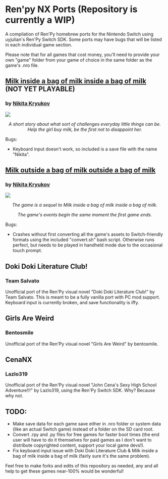 # Ren'py NX Ports (Repository is currently a WIP)
A compilation of Ren'Py homebrew ports for the Nintendo Switch using uyjulian's Ren'Py Switch SDK. Some ports may have bugs that will be listed in each individual game section. 

Please note that for all games that cost money, you'll need to provide your own "game" folder from your game of choice in the same folder as the game's .nro file.

## [Milk inside a bag of milk inside a bag of milk](https://github.com/faithvoid/RenpyNXPorts/releases/tag/MilkInside) (NOT YET PLAYABLE)
### by [Nikita Kryukov](https://itch.io/profile/nikita-kryukov)	
![](https://cdn.cloudflare.steamstatic.com/steam/apps/1392820/ss_b226e8d681fb98abba8f86bb4e5805f63ecf44b6.1920x1080.jpg)
*<p align=center>A short story about what sort of challenges everyday little things can be. Help the girl buy milk, be the first not to disappoint her.</p>*

Bugs:
- Keyboard input doesn't work, so included is a save file with the name "Nikita".


## [Milk outside a bag of milk outside a bag of milk](https://github.com/faithvoid/RenpyNXPorts/releases/tag/MilkOutside)
### by [Nikita Kryukov](https://itch.io/profile/nikita-kryukov)	
![](https://cdn.cloudflare.steamstatic.com/steam/apps/1604000/ss_336ab6c78787083ba9d2d27bdfe69a55f0b950c4.1920x1080.jpg)
*<p align=center>The game is a sequel to Milk inside a bag of milk inside a bag of milk.</p>*
*<p align=center>The game's events begin the same moment the first game ends.</p>*

Bugs:
- Crashes without first converting all the game's assets to Switch-friendly formats using the included "convert.sh" bash script. Otherwise runs perfect, but needs to be played in handheld mode due to the occasional touch prompt.

## Doki Doki Literature Club!
### Team Salvato

Unofficial port of the Ren'Py visual novel "Doki Doki Literature Club!" by Team Salvato. This is meant to be a fully vanilla port with PC mod support. Keyboard input is currently broken, and save functionality is iffy.

## Girls Are Weird
### Bentosmile
Unofficial port of the Ren'Py visual novel "Girls Are Weird" by bentosmile.


## CenaNX
### Lazlo319
Unofficial port of the Ren'Py visual novel "John Cena's Sexy High School Adventure!!!" by Lazlo319, using the Ren'Py Switch SDK. Why? Because why not.

## TODO:

- Make save data for each game save either in .nro folder or system data (like an actual Switch game) instead of a folder on the SD card root.
- Convert .rpy and .py files for free games for faster boot times (the end user will have to do it themselves for paid games as I don't want to distribute copyrighted content, support your local game devs!). 
- Fix keyboard input issue with Doki Doki Literature Club & Milk inside a bag of milk inside a bag of milk (fairly sure it's the same problem).

Feel free to make forks and edits of this repository as needed, any and all help to get these games near-100% would be wonderful!
